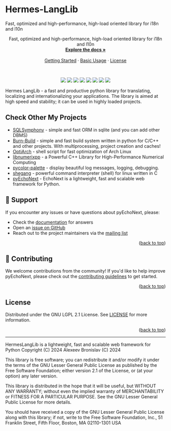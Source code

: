 # Hermes-LangLib
<a id="readme-top"></a> 

Fast, optimized and high-performance, high-load oriented library for i18n and l10n

<div align="center">  
  <p align="center">
    Fast, optimized and high-performance, high-load oriented library for i18n and l10n
    <br />
    <a href="./docs/"><strong>Explore the docs »</strong></a>
    <br />
    <br />
    <a href="#getting-started">Getting Started</a>
    ·
    <a href="#usage-examples">Basic Usage</a>
    ·
    <a href="https://github.com/alexeev-prog/babel_i18n_lib/blob/main/LICENSE">License</a>
  </p>
</div>
<br>
<p align="center">
    <img src="https://img.shields.io/github/languages/top/alexeev-prog/babel_i18n_lib?style=for-the-badge">
    <img src="https://img.shields.io/github/languages/count/alexeev-prog/babel_i18n_lib?style=for-the-badge">
    <img src="https://img.shields.io/github/license/alexeev-prog/babel_i18n_lib?style=for-the-badge">
    <img src="https://img.shields.io/github/stars/alexeev-prog/babel_i18n_lib?style=for-the-badge">
    <img src="https://img.shields.io/github/issues/alexeev-prog/babel_i18n_lib?style=for-the-badge">
    <img src="https://img.shields.io/github/last-commit/alexeev-prog/babel_i18n_lib?style=for-the-badge">
    <img src="https://img.shields.io/pypi/l/babel_langlib?style=for-the-badge">
    <img src="https://img.shields.io/pypi/wheel/babel_langlib?style=for-the-badge">
</p>

Hermes LangLib - a fast and productive python library for translating, localizing and internationalizing your applications. The library is aimed at high speed and stability; it can be used in highly loaded projects.

## Check Other My Projects

 + [SQLSymphony](https://github.com/alexeev-prog/SQLSymphony) - simple and fast ORM in sqlite (and you can add other DBMS)
 + [Burn-Build](https://github.com/alexeev-prog/burn-build) - simple and fast build system written in python for C/C++ and other projects. With multiprocessing, project creation and caches!
 + [OptiArch](https://github.com/alexeev-prog/optiarch) - shell script for fast optimization of Arch Linux
 + [libnumerixpp](https://github.com/alexeev-prog/libnumerixpp) - a Powerful C++ Library for High-Performance Numerical Computing
 + [pycolor-palette](https://github.com/alexeev-prog/pycolor-palette) - display beautiful log messages, logging, debugging.
 + [shegang](https://github.com/alexeev-prog/shegang) - powerful command interpreter (shell) for linux written in C
 + [pyEchoNext](https://github.com/alexeev-prog/pyEchoNext) - EchoNext is a lightweight, fast and scalable web framework for Python.

## 💬 Support
If you encounter any issues or have questions about pyEchoNext, please:

- Check the [documentation](https://alexeev-prog.github.io/pyEchoNext) for answers
- Open an [issue on GitHub](https://github.com/alexeev-prog/pyEchoNext/issues/new)
- Reach out to the project maintainers via the [mailing list](mailto:alexeev.dev@mail.ru)

<p align="right">(<a href="#readme-top">back to top</a>)</p>

## 🤝 Contributing
We welcome contributions from the community! If you'd like to help improve pyEchoNext, please check out the [contributing guidelines](https://github.com/alexeev-prog/pyEchoNext/blob/main/CONTRIBUTING.md) to get started.

<p align="right">(<a href="#readme-top">back to top</a>)</p>

## License
Distributed under the GNU LGPL 2.1 License. See [LICENSE](https://github.com/alexeev-prog/babel_i18n_lib/blob/main/LICENSE) for more information.

<p align="right">(<a href="#readme-top">back to top</a>)</p>

---

HermesLangLib is a lightweight, fast and scalable web framework for Python
Copyright (C) 2024  Alexeev Bronislav (C) 2024

This library is free software; you can redistribute it and/or
modify it under the terms of the GNU Lesser General Public
License as published by the Free Software Foundation; either
version 2.1 of the License, or (at your option) any later version.

This library is distributed in the hope that it will be useful,
but WITHOUT ANY WARRANTY; without even the implied warranty of
MERCHANTABILITY or FITNESS FOR A PARTICULAR PURPOSE.  See the GNU
Lesser General Public License for more details.

You should have received a copy of the GNU Lesser General Public
License along with this library; if not, write to the Free Software
Foundation, Inc., 51 Franklin Street, Fifth Floor, Boston, MA  02110-1301
USA
